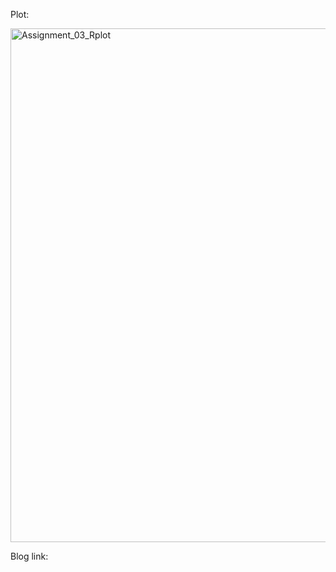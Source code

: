 Plot: 

<img width="1128" height="822" alt="Assignment_03_Rplot" src="https://github.com/user-attachments/assets/f01b45ab-7843-4b95-a42d-0b8391ddef2f" />

Blog link: 
